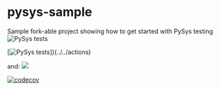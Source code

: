 # pysys-sample
Sample fork-able project showing how to get started with PySys testing
![PySys tests](https://github.com/ben-spiller/pysys-sample/workflows/PySys%20tests/badge.svg)

[![PySys tests](https://github.com/ben-spiller/pysys-sample/workflows/PySys%20tests/badge.svg)])(../../actions)

and:
![](../../workflows/PySys%20tests/badge.svg)


[![codecov](https://codecov.io/gh/ben-spiller/pysys-sample/branch/master/graph/badge.svg)](https://codecov.io/gh/ben-spiller/pysys-sample)
